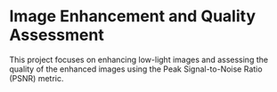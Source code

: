 # Image Enhancement and Quality Assessment
This project focuses on enhancing low-light images and assessing the quality of the enhanced images using the Peak Signal-to-Noise Ratio (PSNR) metric.

